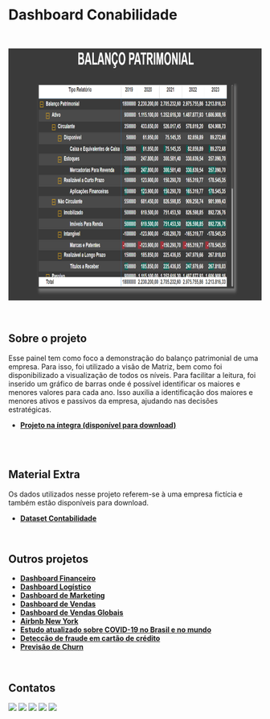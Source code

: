 # Dashboard Conabilidade
<br/>

<p align="center">
  <img src="dashboard_contabilidade.png" height=500px>
</p>
<br/>

## Sobre o projeto
Esse painel tem como foco a demonstração do balanço patrimonial de uma empresa. Para isso, foi utilizado a visão de Matriz, bem como foi disponibilizado a visualização de todos os níveis. Para facilitar a leitura, foi inserido um gráfico de barras onde é possível identificar os maiores e menores valores para cada ano. Isso auxilia a identificação dos maiores e menores ativos e passivos da empresa, ajudando nas decisões estratégicas.

* **[Projeto na íntegra (disponível para download)](https://github.com/raffaloffredo/dashboard_contabilidade/blob/main/dashboard_contabilidade.pbix)**
<br/>

<br/>

## Material Extra
Os dados utilizados nesse projeto referem-se à uma empresa fictícia e também estão disponíveis para download.

* **[Dataset Contabilidade](https://github.com/raffaloffredo/dashboard_contabilidade/blob/main/dataset_contabilidade.xlsx)**
<br/>

## Outros projetos

* **[Dashboard Financeiro](https://github.com/raffaloffredo/dashboard_financeiro)**
* **[Dashboard Logístico](https://github.com/raffaloffredo/dashboard_logistica)**
* **[Dashboard de Marketing](https://github.com/raffaloffredo/dashboard_marketing)**
* **[Dashboard de Vendas](https://github.com/raffaloffredo/dashboard_vendas)**
* **[Dashboard de Vendas Globais](https://github.com/raffaloffredo/dashboard_vendas_globais/)**
* **[Airbnb New York](https://github.com/raffaloffredo/airbnb_new_york_portuguese)**
* **[Estudo atualizado sobre COVID-19 no Brasil e no mundo](https://github.com/raffaloffredo/covid_2023_portuguese)**
* **[Detecção de fraude em cartão de crédito](https://github.com/raffaloffredo/fraud_detection_portuguese)**
* **[Previsão de Churn](https://github.com/raffaloffredo/churn_prediction_portuguese)**
<br/>

 ## Contatos
<div>
  <a href="https://www.linkedin.com/in/raffaela-loffredo/?locale=en_US" target="_blank"><img src="https://img.shields.io/badge/-LinkedIn-%230077B5?style=for-the-badge&logo=linkedin&logoColor=white" target="_blank"></a>
  <a href="https://sites.google.com/view/loffredo/" target="_blank"><img src="https://img.shields.io/badge/website-000000?style=for-the-badge&logo=About.me&logoColor=white"></a>
  <a href = "mailto:raffaloffredo@protonmail.com"><img src="https://img.shields.io/badge/ProtonMail-8B89CC?style=for-the-badge&logo=protonmail&logoColor=white" target="_blank"></a>
  <a href="https://instagram.com/loffredo.ds" target="_blank"><img src="https://img.shields.io/badge/-Instagram-%23E4405F?style=for-the-badge&logo=instagram&logoColor=white" target="_blank"></a>
  <a href="https://medium.com/@loffredo.ds" target="_blank"><img src="https://img.shields.io/badge/Medium-12100E?style=for-the-badge&logo=medium&logoColor=white"></a>
</div>

